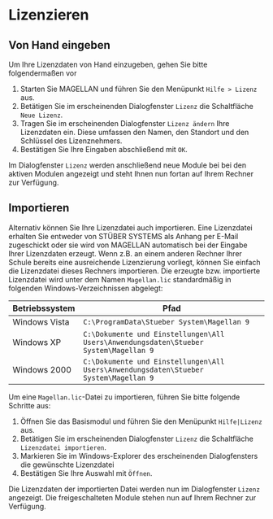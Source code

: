 # Lizenzieren

## Von Hand eingeben

Um Ihre Lizenzdaten von Hand einzugeben, gehen Sie bitte folgendermaßen vor

1. Starten Sie MAGELLAN und führen Sie den Menüpunkt `Hilfe > Lizenz` aus.
2. Betätigen Sie im erscheinenden Dialogfenster `Lizenz` die Schaltfläche `Neue Lizenz`.
3. Tragen Sie im erscheinenden Dialogfenster `Lizenz ändern` Ihre Lizenzdaten ein. Diese umfassen den Namen, den Standort und den Schlüssel des Lizenznehmers.
4. Bestätigen Sie Ihre Eingaben abschließend mit `OK`.

Im Dialogfenster `Lizenz` werden anschließend neue Module bei bei den aktiven Modulen angezeigt und steht Ihnen nun fortan auf Ihrem Rechner zur Verfügung.

## Importieren

Alternativ können Sie Ihre Lizenzdatei auch importieren. Eine Lizenzdatei erhalten Sie entweder von STÜBER SYSTEMS als Anhang per E-Mail zugeschickt oder sie wird von MAGELLAN automatisch bei der Eingabe Ihrer Lizenzdaten erzeugt. Wenn z.B. an einem anderen Rechner Ihrer Schule bereits eine ausreichende Lizenzierung vorliegt, können Sie einfach die Lizenzdatei dieses Rechners importieren. Die erzeugte bzw. importierte Lizenzdatei wird unter dem Namen `Magellan.lic` standardmäßig in folgenden Windows-Verzeichnissen abgelegt:

Betriebssystem | Pfad
-------------- | ----
Windows Vista | `C:\ProgramData\Stueber System\Magellan 9`
Windows XP | `C:\Dokumente und Einstellungen\All Users\Anwendungsdaten\Stueber System\Magellan 9`
Windows 2000 | `C:\Dokumente und Einstellungen\All Users\Anwendungsdaten\Stueber System\Magellan 9`

Um eine `Magellan.lic`-Datei zu importieren, führen Sie bitte folgende Schritte aus:

1. Öffnen Sie das Basismodul und führen Sie den Menüpunkt ```Hilfe|Lizenz``` aus.
2. Betätigen Sie im erscheinenden Dialogfenster `Lizenz` die Schaltfläche ```Lizenzdatei importieren```.
3. Markieren Sie im Windows-Explorer des erscheinenden Dialogfensters die gewünschte Lizenzdatei
4. Bestätigen Sie Ihre Auswahl mit ```Öffnen```.

Die Lizenzdaten der importierten Datei werden nun im Dialogfenster `Lizenz` angezeigt. Die freigeschalteten Module stehen nun auf Ihrem Rechner zur Verfügung.
